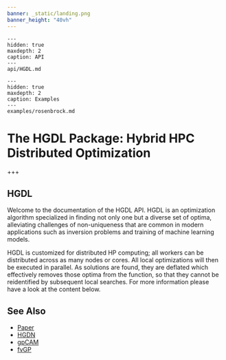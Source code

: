 ```yaml
---
banner: _static/landing.png
banner_height: "40vh"
---
```


```{toctree}
---
hidden: true
maxdepth: 2
caption: API
---
api/HGDL.md
```

```{toctree}
---
hidden: true
maxdepth: 2
caption: Examples
---
examples/rosenbrock.md
```

# The HGDL Package: Hybrid HPC Distributed Optimization

+++

## HGDL

Welcome to the documentation of the HGDL API.
HGDL is an optimization algorithm specialized in finding not only one but a diverse set of optima,
alleviating challenges of non-uniqueness that are common in modern applications such as inversion problems
and training of machine learning models.


HGDL is customized for distributed HP computing; all workers can be distributed across as many nodes or cores.
All local optimizations will then be executed in parallel.
As solutions are found, they are deflated which effectively removes those optima from the function,
so that they cannot be reidentified by subsequent local searches. For more information please have a look at the content below.

## See Also

* [Paper](https://ieeexplore.ieee.org/abstract/document/9652812)
* [HGDN](https://www.sciencedirect.com/science/article/pii/S037704271730225X)
* [gpCAM](https://gpcam.readthedocs.io)
* [fvGP](https://fvgp.readthedocs.io)
